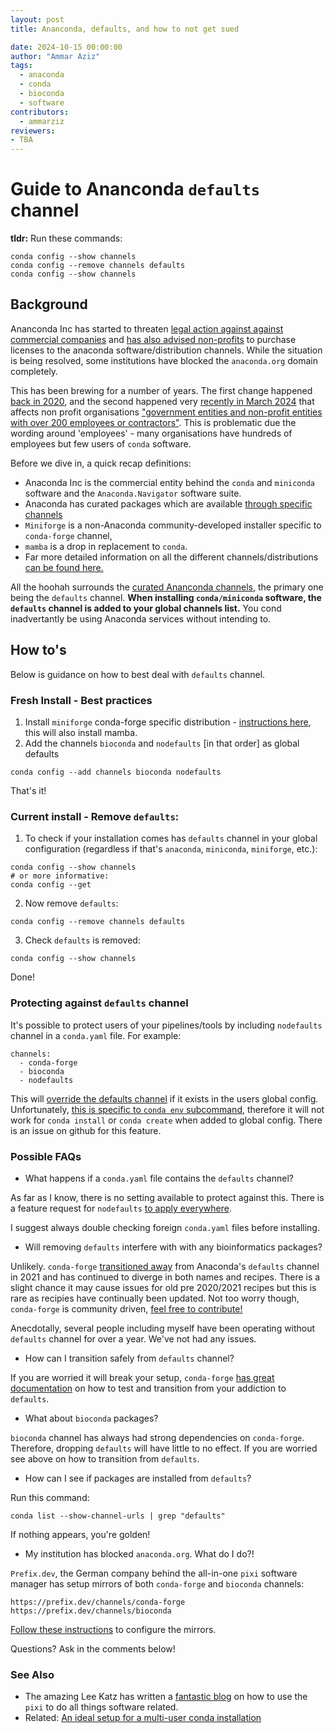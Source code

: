 ```yaml
---
layout: post
title: Ananconda, defaults, and how to not get sued

date: 2024-10-15 00:00:00
author: "Ammar Aziz"
tags:
  - anaconda
  - conda
  - bioconda
  - software
contributors:
  - ammarziz
reviewers:
- TBA
---
```


# Guide to Ananconda `defaults` channel

**tldr:** Run these commands:

```
conda config --show channels
conda config --remove channels defaults
conda config --show channels
```

## Background

Ananconda Inc has started to threaten [legal action against against commercial companies](https://www.reuters.com/legal/litigation/intel-sued-copyright-infringement-over-ai-software-2024-08-09/) and [has also advised non-profits](https://www.theregister.com/2024/08/08/anaconda_puts_the_squeeze_on/) to purchase licenses to the anaconda software/distribution channels. While the situation is being resolved, some institutions have blocked the `anaconda.org` domain completely.

This has been brewing for a number of years. The first change happened [back in 2020](https://www.anaconda.com/blog/sustaining-our-stewardship-of-the-open-source-data-science-community), and the second happened very [recently in March 2024](https://legal.anaconda.com/policies/en/?name=terms-of-service#anaconda-terms-of-service) that affects non profit organisations ["government entities and non-profit entities with over 200 employees or contractors"](https://www.theregister.com/2024/08/08/anaconda_puts_the_squeeze_on/). This is problematic due the wording around 'employees' - many organisations have hundreds of employees but few users of `conda` software.

Before we dive in, a quick recap definitions:

- Anaconda Inc is the commercial entity behind the `conda` and `miniconda` software and the `Anaconda.Navigator` software suite.
- Anaconda has curated packages which are available [through specific channels](https://repo.anaconda.com/pkgs/)  
- `Miniforge` is a non-Anaconda community-developed installer specific to `conda-forge` channel, 
- `mamba` is a drop in replacement to `conda`.
- Far more detailed information on all the different channels/distributions [can be found here.](https://bioconda.github.io/faqs.html#what-s-the-difference-between-anaconda-conda-miniconda-mamba-mambaforge-micromamba)

All the hoohah surrounds the [curated Ananconda channels](https://docs.anaconda.com/working-with-conda/reference/default-repositories/), the primary one being the `defaults` channel. **When installing `conda/miniconda` software, the `defaults` channel is added to your global channels list.** You cond inadvertantly be using Anaconda services without intending to.

## How to's

Below is guidance on how to best deal with `defaults` channel.

### Fresh Install - Best practices

1. Install `miniforge` conda-forge specific distribution  - [instructions here](https://github.com/conda-forge/miniforge), this will also install mamba.
2. Add the channels `bioconda` and `nodefaults` [in that order] as global defaults
```
conda config --add channels bioconda nodefaults
```
That's it!

### Current install - Remove `defaults`:

1. To check if your installation comes has `defaults` channel in your global configuration (regardless if that's `anaconda`, `miniconda`, `miniforge`, etc.):

```
conda config --show channels
# or more informative: 
conda config --get
```

2. Now remove `defaults`:
```
conda config --remove channels defaults
```

3. Check `defaults` is removed:
```
conda config --show channels
```
Done!

### Protecting against `defaults` channel

It's possible to protect users of your pipelines/tools by including `nodefaults` channel in a `conda.yaml` file. For example:

```
channels:
  - conda-forge
  - bioconda
  - nodefaults
```

This will [override the defaults channel](https://docs.conda.io/projects/conda/en/4.6.1/user-guide/tasks/manage-environments.html#creating-an-environment-file-manually) if it exists in the users global config. Unfortunately, [this is specific to `conda env` subcommand](https://stackoverflow.com/a/67708768), therefore it will not work for `conda install` or `conda create` when added to global config. There is an issue on github for this feature.

### Possible FAQs

- What happens if a `conda.yaml` file contains the `defaults` channel?

As far as I know, there is no setting available to protect against this. There is a feature request for `nodefaults` [to apply everywhere](https://github.com/conda/conda/issues/12010). 

I suggest always double checking foreign `conda.yaml` files before installing.

- Will removing `defaults` interfere with with any bioinformatics packages?

Unlikely. `conda-forge` [transitioned away](https://conda-forge.org/news/2021/09/30/defaults-channel-is-now-dropped-when-building-conda-forge-packages/) from Anaconda's `defaults` channel in 2021 and has continued to diverge in both names and recipes. There is a slight chance it may cause issues for old pre 2020/2021 recipes but this is rare as recipies have continually been updated. Not too worry though, `conda-forge` is community driven, [feel free to contribute!](https://conda-forge.org/docs/user/contributing/)

Anecdotally, several people including myself have been operating without `defaults` channel for over a year. We've not had any issues. 

- How can I transition safely from `defaults` channel?

If you are worried it will break your setup, `conda-forge` [has great documentation](https://conda-forge.org/docs/user/transitioning_from_defaults/) on how to test and transition from your addiction to `defaults`.

- What about `bioconda` packages?

`bioconda` channel has always had strong dependencies on `conda-forge`. Therefore, dropping `defaults` will have little to no effect. If you are worried see above on how to transition from `defaults`.

- How can I see if packages are installed from `defaults`? 

Run this command:

```
conda list --show-channel-urls | grep "defaults"
```

If nothing appears, you're golden!

- My institution has blocked `anaconda.org`. What do I do?!

`Prefix.dev`, the German company behind the all-in-one `pixi` software manager has setup mirrors of both `conda-forge` and `bioconda` channels:

```
https://prefix.dev/channels/conda-forge
https://prefix.dev/channels/bioconda
```
[Follow these instructions](https://docs.conda.io/projects/conda/en/latest/user-guide/configuration/mirroring.html
) to configure the mirrors.

Questions? Ask in the comments below!

### See Also

- The amazing Lee Katz has written a [fantastic blog](https://ubinfie.github.io/2024/10/03/pixi-basics.html) on how to use the `pixi` to do all things software related.
- Related: [An ideal setup for a multi-user conda installation](https://ubinfie.github.io/2024/04/02/shared-conda-tutorial.html)
